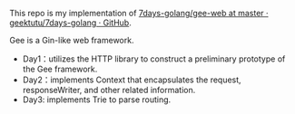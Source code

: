 This repo is my implementation of [7days-golang/gee-web at master · geektutu/7days-golang · GitHub](https://github.com/geektutu/7days-golang/tree/master/gee-web).

Gee is a Gin-like web framework.

*   Day1：utilizes the HTTP library to construct a preliminary prototype of the Gee framework.
*   Day2：implements Context that encapsulates the request, responseWriter, and other related information.
*   Day3: implements Trie to parse routing.


